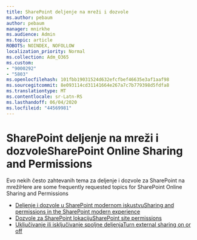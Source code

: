 ```yaml
---
title: SharePoint deljenje na mreži i dozvole
ms.author: pebaum
author: pebaum
manager: mnirkhe
ms.audience: Admin
ms.topic: article
ROBOTS: NOINDEX, NOFOLLOW
localization_priority: Normal
ms.collection: Adm_O365
ms.custom:
- "9000292"
- "5803"
ms.openlocfilehash: 101fbb19031524d632efcfbef46635e3af1aaf98
ms.sourcegitcommit: 8e093114cd31141664e267a7c7b779398d5fdfa8
ms.translationtype: MT
ms.contentlocale: sr-Latn-RS
ms.lasthandoff: 06/04/2020
ms.locfileid: "44569981"
---
```

# <a name="sharepoint-online-sharing-and-permissions"></a><span data-ttu-id="55a2d-102">SharePoint deljenje na mreži i dozvole</span><span class="sxs-lookup"><span data-stu-id="55a2d-102">SharePoint Online Sharing and Permissions</span></span>

<span data-ttu-id="55a2d-103">Evo nekih često zahtevanih tema za deljenje i dozvole za SharePoint na mreži</span><span class="sxs-lookup"><span data-stu-id="55a2d-103">Here are some frequently requested topics for SharePoint Online Sharing and Permissions</span></span>

- [<span data-ttu-id="55a2d-104">Deljenje i dozvole u SharePoint modernom iskustvu</span><span class="sxs-lookup"><span data-stu-id="55a2d-104">Sharing and permissions in the SharePoint modern experience</span></span>](https://docs.microsoft.com/sharepoint/modern-experience-sharing-permissions)
- [<span data-ttu-id="55a2d-105">Dozvole za SharePoint lokaciju</span><span class="sxs-lookup"><span data-stu-id="55a2d-105">SharePoint site permissions</span></span>](https://docs.microsoft.com/sharepoint/customize-sharepoint-site-permissions)
- [<span data-ttu-id="55a2d-106">Uključivanje ili isključivanje spoljne deljenja</span><span class="sxs-lookup"><span data-stu-id="55a2d-106">Turn external sharing on or off</span></span>](https://docs.microsoft.com/sharepoint/turn-external-sharing-on-or-off)